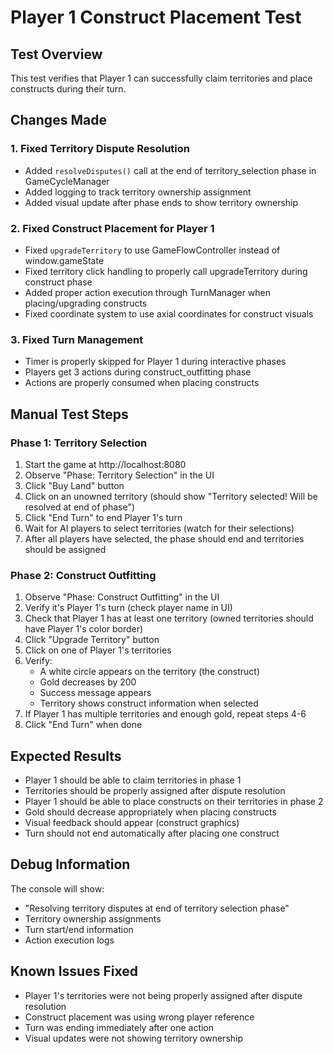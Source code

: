 # Player 1 Construct Placement Test

## Test Overview
This test verifies that Player 1 can successfully claim territories and place constructs during their turn.

## Changes Made

### 1. Fixed Territory Dispute Resolution
- Added `resolveDisputes()` call at the end of territory_selection phase in GameCycleManager
- Added logging to track territory ownership assignment
- Added visual update after phase ends to show territory ownership

### 2. Fixed Construct Placement for Player 1
- Fixed `upgradeTerritory` to use GameFlowController instead of window.gameState
- Fixed territory click handling to properly call upgradeTerritory during construct phase
- Added proper action execution through TurnManager when placing/upgrading constructs
- Fixed coordinate system to use axial coordinates for construct visuals

### 3. Fixed Turn Management
- Timer is properly skipped for Player 1 during interactive phases
- Players get 3 actions during construct_outfitting phase
- Actions are properly consumed when placing constructs

## Manual Test Steps

### Phase 1: Territory Selection
1. Start the game at http://localhost:8080
2. Observe "Phase: Territory Selection" in the UI
3. Click "Buy Land" button
4. Click on an unowned territory (should show "Territory selected! Will be resolved at end of phase")
5. Click "End Turn" to end Player 1's turn
6. Wait for AI players to select territories (watch for their selections)
7. After all players have selected, the phase should end and territories should be assigned

### Phase 2: Construct Outfitting
1. Observe "Phase: Construct Outfitting" in the UI
2. Verify it's Player 1's turn (check player name in UI)
3. Check that Player 1 has at least one territory (owned territories should have Player 1's color border)
4. Click "Upgrade Territory" button
5. Click on one of Player 1's territories
6. Verify:
   - A white circle appears on the territory (the construct)
   - Gold decreases by 200
   - Success message appears
   - Territory shows construct information when selected
7. If Player 1 has multiple territories and enough gold, repeat steps 4-6
8. Click "End Turn" when done

## Expected Results
- Player 1 should be able to claim territories in phase 1
- Territories should be properly assigned after dispute resolution
- Player 1 should be able to place constructs on their territories in phase 2
- Gold should decrease appropriately when placing constructs
- Visual feedback should appear (construct graphics)
- Turn should not end automatically after placing one construct

## Debug Information
The console will show:
- "Resolving territory disputes at end of territory selection phase"
- Territory ownership assignments
- Turn start/end information
- Action execution logs

## Known Issues Fixed
- Player 1's territories were not being properly assigned after dispute resolution
- Construct placement was using wrong player reference
- Turn was ending immediately after one action
- Visual updates were not showing territory ownership